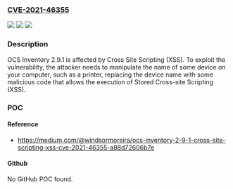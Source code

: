### [CVE-2021-46355](https://cve.mitre.org/cgi-bin/cvename.cgi?name=CVE-2021-46355)
![](https://img.shields.io/static/v1?label=Product&message=n%2Fa&color=blue)
![](https://img.shields.io/static/v1?label=Version&message=n%2Fa&color=blue)
![](https://img.shields.io/static/v1?label=Vulnerability&message=n%2Fa&color=brighgreen)

### Description

OCS Inventory 2.9.1 is affected by Cross Site Scripting (XSS). To exploit the vulnerability, the attacker needs to manipulate the name of some device on your computer, such as a printer, replacing the device name with some malicious code that allows the execution of Stored Cross-site Scripting (XSS).

### POC

#### Reference
- https://medium.com/@windsormoreira/ocs-inventory-2-9-1-cross-site-scripting-xss-cve-2021-46355-a88d72606b7e

#### Github
No GitHub POC found.

